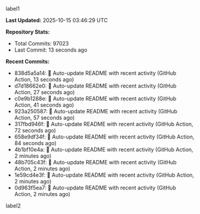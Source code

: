 
label1 
<!-- ACTIVITY_START -->
**Last Updated:** 2025-10-15 03:46:29 UTC

**Repository Stats:**
- Total Commits: 97023
- Last Commit: 13 seconds ago

**Recent Commits:**
- 838d5a5a14: 🤖 Auto-update README with recent activity (GitHub Action, 13 seconds ago)
- d7d18662e0: 🤖 Auto-update README with recent activity (GitHub Action, 27 seconds ago)
- c0e9b1288e: 🤖 Auto-update README with recent activity (GitHub Action, 41 seconds ago)
- 923a250587: 🤖 Auto-update README with recent activity (GitHub Action, 57 seconds ago)
- 317fbd946f: 🤖 Auto-update README with recent activity (GitHub Action, 72 seconds ago)
- 658e9df34f: 🤖 Auto-update README with recent activity (GitHub Action, 84 seconds ago)
- 4b1bf10e4a: 🤖 Auto-update README with recent activity (GitHub Action, 2 minutes ago)
- 48b705c43f: 🤖 Auto-update README with recent activity (GitHub Action, 2 minutes ago)
- 1e59cd4e3f: 🤖 Auto-update README with recent activity (GitHub Action, 2 minutes ago)
- 0d963f5ea7: 🤖 Auto-update README with recent activity (GitHub Action, 2 minutes ago)
<!-- ACTIVITY_END -->

label2
